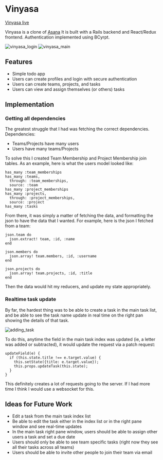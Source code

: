 # Vinyasa

[Vinyasa live](https://vinyasa.herokuapp.com/#/dashboard)

Vinyasa is a clone of [Asana](https://asana.com/?utm_source=app.asana.com&utm_campaign=app.asana.com#close)
It is built with a Rails backend and React/Redux frontend. Authentication implemented using BCyrpt.

![vinyasa_login](https://github.com/adrianhorning08/vinyasa/blob/master/vinyasa%20login.png)
![vinyasa_main](https://github.com/adrianhorning08/vinyasa/blob/master/vinyasa%20main.png)
## Features

  * Simple todo app
  * Users can create profiles and login with secure authentication
  * Users can create teams, projects, and tasks
  * Users can view and assign themselves (or others) tasks

## Implementation

### Getting all dependencies
The greatest struggle that I had was fetching the correct dependencies.
Dependencies:
  * Teams/Projects have many users
  * Users have many teams/Projects

To solve this I created Team Membership and Project Membership join tables. As an example, here is what the users model looked like:
```
has_many :team_memberships
has_many :teams,
  through: :team_memberships,
  source: :team
has_many :project_memberships
has_many :projects,
  through: :project_memberships,
  source: :project
has_many :tasks
```
From there, it was simply a matter of fetching the data, and formatting the json to have the data that I wanted. For example, here is the json I fetched from a team:

```
json.team do
  json.extract! team, :id, :name
end

json.members do
  json.array! team.members, :id, :username
end

json.projects do
  json.array! team.projects, :id, :title
end
```

Then the data would hit my reducers, and update my state appropriately.

### Realtime task update
By far, the hardest thing was to be able to create a task in the main task list, and be able to see the task name update in real time on the right pan showing the details of that task.

![adding_task](https://github.com/adrianhorning08/vinyasa/blob/master/vinyasa%20adding%20a%20task.png)

To do this, anytime the field in the main task index was updated (ie, a letter was added or subtracted), it would update the request via a patch request:
```
updateField(e) {
  if (this.state.title !== e.target.value) {
    this.setState({title: e.target.value});
    this.props.updateTask(this.state);
  }
}
```

This definitely creates a lot of requests going to the server. If I had more time I think I would use a websocket for this.


## Ideas for Future Work

  * Edit a task from the main task index list
  * Be able to edit the task either in the index list or in the right pane window and see real-time updates
  * In the main task right pane window, users should be able to assign other users a task and set a due date
  * Users should only be able to see team specific tasks (right now they see all their tasks across all teams)
  * Users should be able to invite other people to join their team via email
